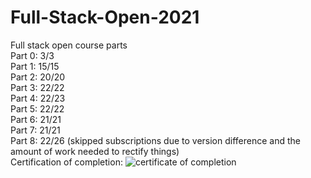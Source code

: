 # Full-Stack-Open-2021
Full stack open course parts
</br>
Part 0:
3/3 
</br>
Part 1: 15/15
</br>
Part 2: 20/20
</br>
Part 3: 22/22
</br>
Part 4: 22/23
</br>
Part 5: 22/22
</br>
Part 6: 21/21
</br>
Part 7: 21/21
</br>
Part 8: 22/26 (skipped subscriptions due to version difference and the amount of work needed to rectify things)
</br>
Certification of completion:
![certificate of completion](https://studies.cs.helsinki.fi/stats/api/certificate/fullstackopen/en/2111f3f7b7f05ccd55ea4684c87cf3e0)

